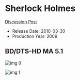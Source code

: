 # Sherlock Holmes

[Discussion Post](https://www.avsforum.com/threads/bass-eq-for-filtered-movies.2995212/post-57597614)

* Release Date: 2010-03-30
* Production Year: 2009

## BD/DTS-HD MA 5.1

![img 0](https://i.imgur.com/N4VLkUB.jpg)

![img 1](https://i.imgur.com/8DGlged.jpg)

